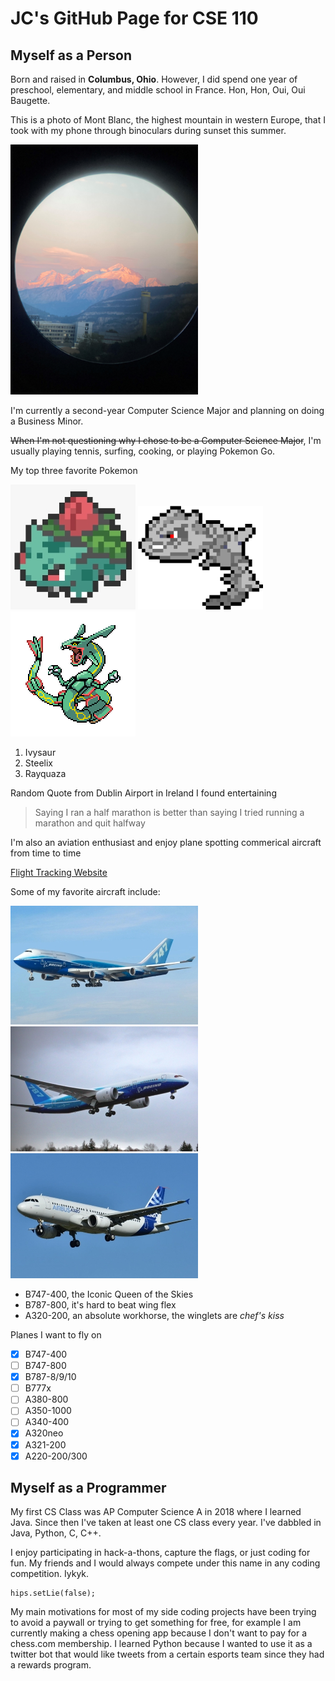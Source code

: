 # JC's GitHub Page for CSE 110
## Myself as a Person
Born and raised in **Columbus, Ohio**. However, I did spend one year of preschool, elementary, and middle school in France. Hon, Hon, Oui, Oui Baugette.

This is a photo of Mont Blanc, the highest mountain in western Europe, that I took with my phone through binoculars during sunset this summer.

<img src="/assets/IMG_2648.jpg" alt="Mont Blanc" width="300" height="400"/>


I'm currently a second-year Computer Science Major and planning on doing a Business Minor.

~~When I'm not questioning why I chose to be a Computer Science Major~~, I'm usually playing tennis, surfing, cooking, or playing Pokemon Go.

My top three favorite Pokemon

![Ivysaur](assets/IvysaurResized.jpg) ![Steelix](assets/SteelixResized.png) ![Rayquaza](assets/RayquazaResized.png)
1. Ivysaur
2. Steelix
3. Rayquaza

Random Quote from Dublin Airport in Ireland I found entertaining
> Saying I ran a half marathon is better than saying I tried running a marathon and quit halfway

I'm also an aviation enthusiast and enjoy plane spotting commerical aircraft from time to time

[Flight Tracking Website](flightradar24.com)

Some of my favorite aircraft include:

![B747](assets/b747Resized.jpg)![B787](assets/b787Resized.jpg)![a320](assets/a320Resized.jpg)

- B747-400, the Iconic Queen of the Skies
- B787-800, it's hard to beat wing flex
- A320-200, an absolute workhorse, the winglets are *chef's kiss* 

Planes I want to fly on
- [x] B747-400
- [ ] B747-800
- [x] B787-8/9/10
- [ ] B777x
- [ ] A380-800
- [ ] A350-1000
- [ ] A340-400
- [x] A320neo
- [x] A321-200
- [x] A220-200/300

## Myself as a Programmer
My first CS Class was AP Computer Science A in 2018 where I learned Java. Since then I've taken at least one CS class every year. I've dabbled in Java, Python, C, C++.

I enjoy participating in hack-a-thons, capture the flags, or just coding for fun.
My friends and I would always compete under this name in any coding competition. Iykyk.
```
hips.setLie(false);
```
My main motivations for most of my side coding projects have been trying to avoid a paywall or trying to get something for free, for example I am currently making a chess opening app because I don't want to pay for a chess.com membership. I learned Python because I wanted to use it as a twitter bot that would like tweets from a certain esports team since they had a rewards program.